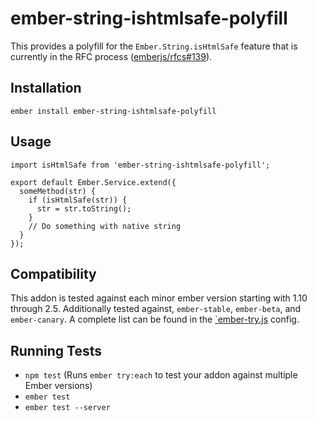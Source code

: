 # ember-string-ishtmlsafe-polyfill

This provides a polyfill for the `Ember.String.isHtmlSafe` feature that is currently in the RFC process
([emberjs/rfcs#139](https://github.com/emberjs/rfcs/pull/139#issuecomment-211471728)).


## Installation

```
ember install ember-string-ishtmlsafe-polyfill
```


## Usage
```
import isHtmlSafe from 'ember-string-ishtmlsafe-polyfill';

export default Ember.Service.extend({
  someMethod(str) {
    if (isHtmlSafe(str)) {
      str = str.toString();
    }
    // Do something with native string
  }
});
```


## Compatibility

This addon is tested against each minor ember version starting with 1.10 through 2.5. Additionally tested against,
`ember-stable`, `ember-beta`, and `ember-canary`. A complete list can be found in the [`ember-try.js](https://github.com/workmanw/ember-string-ishtmlsafe-polyfill/blob/master/config/ember-try.js) config.


## Running Tests

* `npm test` (Runs `ember try:each` to test your addon against multiple Ember versions)
* `ember test`
* `ember test --server`
